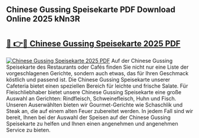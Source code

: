 ## Chinese Gussing Speisekarte PDF Download Online 2025 kNn3R

# <h2><a href="http://gc6phvq.nevu.top/?p=Chinese+Gussing+Speisekarte">🔗 👉🔴 Chinese Gussing Speisekarte 2025 PDF</a></h2>

[![Chinese Gussing Speisekarte 2025 PDF](https://i.imgur.com/dBaPXMq.png)](http://gc6phvq.nevu.top/?p=Chinese+Gussing+Speisekarte)
Auf der Chinese Gussing Speisekarte des Restaurants oder Cafés finden Sie nicht nur eine Liste der vorgeschlagenen Gerichte, sondern auch etwas, das für Ihren Geschmack köstlich und passend ist. Die Chinese Gussing Speisekarte unserer Cafeteria bietet einen speziellen Bereich für leichte und frische Salate. Für Fleischliebhaber bietet unsere Chinese Gussing Speisekarte eine große Auswahl an Gerichten: Rindfleisch, Schweinefleisch, Huhn und Fisch. Unseren Auserwählten bieten wir Gourmet-Gerichte wie Schaschlik und Steak an, die auf einem alten Feuer zubereitet werden. In jedem Fall sind wir bereit, Ihnen bei der Auswahl der Speisen auf der Chinese Gussing Speisekarte zu helfen und Ihnen einen angenehmen und angenehmen Service zu bieten.
